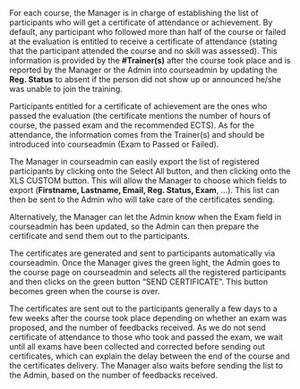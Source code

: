 For each course, the Manager is in charge of establishing the list of participants who will get a certificate of attendance or achievement. By default, any participant who followed more than half of the course or failed at the evaluation is entitled to receive a certificate of attendance (stating that the participant attended the course and no skill was assessed). This information is provided by the **#Trainer(s)** after the course took place and is reported by the Manager or the Admin into courseadmin by updating the **Reg. Status** to absent if the person did not show up or announced he/she was unable to join the training. 

Participants entitled for a certificate of achievement are the ones who passed the evaluation (the certificate mentions the number of hours of course, the passed exam and the recommended ECTS). As for the attendance, the information comes from the Trainer(s) and should be introduced into courseadmin (Exam to Passed or Failed). 

The Manager in courseadmin can easily export the list of registered participants by clicking onto the Select All button, and then clicking onto the XLS CUSTOM button. This will allow the Manager to choose which fields to export (**Firstname, Lastname, Email, Reg. Status, Exam**, …). This list can then be sent to the Admin who will take care of the certificates sending. 

Alternatively, the Manager can let the Admin know when the Exam field in courseadmin has been updated, so the Admin can then prepare the certificate and send them out to the participants. 

The certificates are generated and sent to participants automatically via courseadmin. Once the Manager gives the green light, the Admin goes to the course page on courseadmin and selects all the registered participants and then clicks on the green button “SEND CERTIFICATE”. This button becomes green when the course is over.  

The certificates are sent out to the participants generally a few days to a few weeks after the course took place depending on whether an exam was proposed, and the number of feedbacks received. As we do not send certificate of attendance to those who took and passed the exam, we wait until all exams have been collected and corrected before sending out certificates, which can explain the delay between the end of the course and the certificates delivery. The Manager also waits before sending the list to the Admin, based on the number of feedbacks received. 